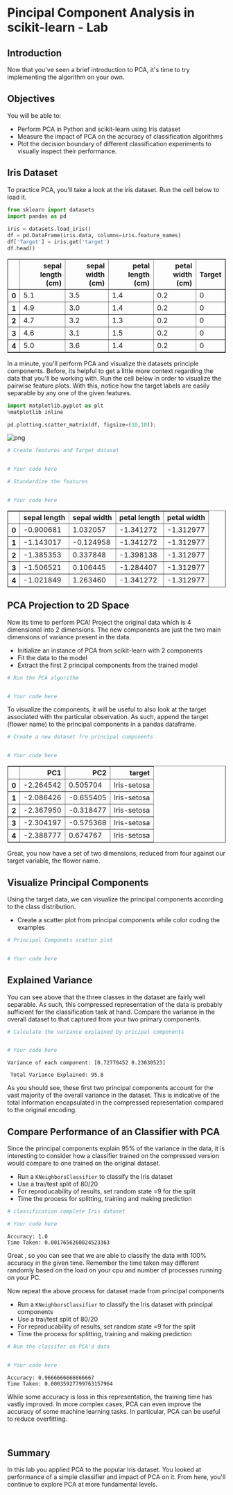 
# Pincipal Component Analysis in scikit-learn - Lab

## Introduction

Now that you've seen a brief introduction to PCA, it's time to try implementing the algorithm on your own.

## Objectives

You will be able to:

- Perform PCA in Python and scikit-learn using Iris dataset
- Measure the impact of PCA on the accuracy of classification algorithms
- Plot the decision boundary of different classification experiments to visually inspect their performance. 

## Iris Dataset

To practice PCA, you'll take a look at the iris dataset. Run the cell below to load it.


```python
from sklearn import datasets
import pandas as pd
 
iris = datasets.load_iris()
df = pd.DataFrame(iris.data, columns=iris.feature_names)
df['Target'] = iris.get('target')
df.head()
```




<div>
<style scoped>
    .dataframe tbody tr th:only-of-type {
        vertical-align: middle;
    }

    .dataframe tbody tr th {
        vertical-align: top;
    }

    .dataframe thead th {
        text-align: right;
    }
</style>
<table border="1" class="dataframe">
  <thead>
    <tr style="text-align: right;">
      <th></th>
      <th>sepal length (cm)</th>
      <th>sepal width (cm)</th>
      <th>petal length (cm)</th>
      <th>petal width (cm)</th>
      <th>Target</th>
    </tr>
  </thead>
  <tbody>
    <tr>
      <th>0</th>
      <td>5.1</td>
      <td>3.5</td>
      <td>1.4</td>
      <td>0.2</td>
      <td>0</td>
    </tr>
    <tr>
      <th>1</th>
      <td>4.9</td>
      <td>3.0</td>
      <td>1.4</td>
      <td>0.2</td>
      <td>0</td>
    </tr>
    <tr>
      <th>2</th>
      <td>4.7</td>
      <td>3.2</td>
      <td>1.3</td>
      <td>0.2</td>
      <td>0</td>
    </tr>
    <tr>
      <th>3</th>
      <td>4.6</td>
      <td>3.1</td>
      <td>1.5</td>
      <td>0.2</td>
      <td>0</td>
    </tr>
    <tr>
      <th>4</th>
      <td>5.0</td>
      <td>3.6</td>
      <td>1.4</td>
      <td>0.2</td>
      <td>0</td>
    </tr>
  </tbody>
</table>
</div>



In a minute, you'll perform PCA and visualize the datasets principle components. Before, its helpful to get a little more context regarding the data that you'll be working with. Run the cell below in order to visualize the pairwise feature plots. With this, notice how the target labels are easily separable by any one of the given features.


```python
import matplotlib.pyplot as plt
%matplotlib inline

pd.plotting.scatter_matrix(df, figsize=(10,10));
```


![png](index_files/index_4_0.png)


  

 


```python
# Create features and Target dataset


# Your code here 


```

  


```python
# Standardize the features


# Your code here 


```




<div>
<style scoped>
    .dataframe tbody tr th:only-of-type {
        vertical-align: middle;
    }

    .dataframe tbody tr th {
        vertical-align: top;
    }

    .dataframe thead th {
        text-align: right;
    }
</style>
<table border="1" class="dataframe">
  <thead>
    <tr style="text-align: right;">
      <th></th>
      <th>sepal length</th>
      <th>sepal width</th>
      <th>petal length</th>
      <th>petal width</th>
    </tr>
  </thead>
  <tbody>
    <tr>
      <th>0</th>
      <td>-0.900681</td>
      <td>1.032057</td>
      <td>-1.341272</td>
      <td>-1.312977</td>
    </tr>
    <tr>
      <th>1</th>
      <td>-1.143017</td>
      <td>-0.124958</td>
      <td>-1.341272</td>
      <td>-1.312977</td>
    </tr>
    <tr>
      <th>2</th>
      <td>-1.385353</td>
      <td>0.337848</td>
      <td>-1.398138</td>
      <td>-1.312977</td>
    </tr>
    <tr>
      <th>3</th>
      <td>-1.506521</td>
      <td>0.106445</td>
      <td>-1.284407</td>
      <td>-1.312977</td>
    </tr>
    <tr>
      <th>4</th>
      <td>-1.021849</td>
      <td>1.263460</td>
      <td>-1.341272</td>
      <td>-1.312977</td>
    </tr>
  </tbody>
</table>
</div>



## PCA Projection to 2D Space

Now its time to perform PCA! Project the original data which is 4 dimensional into 2 dimensions. The new components are just the two main dimensions of variance present in the data.

- Initialize an instance of PCA from scikit-learn with 2 components
- Fit the data to the model
- Extract the first 2 principal components from the trained model


```python
# Run the PCA algorithm


# Your code here 


```

To visualize the components, it will be useful to also look at the target associated with the particular observation. 
As such, append the target (flower name) to the principal components in a pandas dataframe.


```python
# Create a new dataset fro principal components 


# Your code here 


```




<div>
<style scoped>
    .dataframe tbody tr th:only-of-type {
        vertical-align: middle;
    }

    .dataframe tbody tr th {
        vertical-align: top;
    }

    .dataframe thead th {
        text-align: right;
    }
</style>
<table border="1" class="dataframe">
  <thead>
    <tr style="text-align: right;">
      <th></th>
      <th>PC1</th>
      <th>PC2</th>
      <th>target</th>
    </tr>
  </thead>
  <tbody>
    <tr>
      <th>0</th>
      <td>-2.264542</td>
      <td>0.505704</td>
      <td>Iris-setosa</td>
    </tr>
    <tr>
      <th>1</th>
      <td>-2.086426</td>
      <td>-0.655405</td>
      <td>Iris-setosa</td>
    </tr>
    <tr>
      <th>2</th>
      <td>-2.367950</td>
      <td>-0.318477</td>
      <td>Iris-setosa</td>
    </tr>
    <tr>
      <th>3</th>
      <td>-2.304197</td>
      <td>-0.575368</td>
      <td>Iris-setosa</td>
    </tr>
    <tr>
      <th>4</th>
      <td>-2.388777</td>
      <td>0.674767</td>
      <td>Iris-setosa</td>
    </tr>
  </tbody>
</table>
</div>



Great, you now have a set of two dimensions, reduced from four against our target variable, the flower name.

## Visualize Principal Components 

Using the target data, we can visualize the principal components according to the class distribution. 
- Create a scatter plot from principal components while color coding the examples


```python
# Principal Componets scatter plot


# Your code here 


```

## Explained Variance


You can see above that the three classes in the dataset are fairly well separable. As such, this compressed representation of the data is probably sufficient for the classification task at hand. Compare the variance in the overall dataset to that captured from your two primary components.


```python
# Calculate the variance explained by pricipal components


# Your code here 


```

    Variance of each component: [0.72770452 0.23030523]
    
     Total Variance Explained: 95.8


As you should see, these first two principal components account for the vast majority of the overall variance in the dataset. This is indicative of the total information encapsulated in the compressed representation compared to the original encoding.

## Compare Performance of an Classifier with PCA

Since the principal components explain 95% of the variance in the data, it is interesting to consider how a classifier trained on the compressed version would compare to one trained on the original dataset.

- Run a `KNeighborsClassifier` to classify the Iris dataset 
- Use a trai/test split of 80/20
- For reproducability of results, set random state =9 for the split
- Time the process for splitting, training and making prediction


```python
# classification complete Iris dataset

# Your code here 


```

    Accuracy: 1.0
    Time Taken: 0.0017656260024523363


Great , so you can see that we are able to classify the data with 100% accuracy in the given time. Remember the time taken may different randomly based on the load on your cpu and number of processes running on your PC. 

Now repeat the above process for dataset made from principal components 
- Run a `KNeighborsClassifier` to classify the Iris dataset with principal components
- Use a trai/test split of 80/20
- For reproducability of results, set random state =9 for the split
- Time the process for splitting, training and making prediction


```python
# Run the classifer on PCA'd data


# Your code here 


```

    Accuracy: 0.9666666666666667
    Time Taken: 0.00035927799763157964


While some accuracy is loss in this representation, the training time has vastly improved. In more complex cases, PCA can even improve the accuracy of some machine learning tasks. In particular, PCA can be useful to reduce overfitting.

  


```python
  
```

  

## Summary 

In this lab you applied PCA to the popular Iris dataset. You looked at performance of a simple classifier and impact of PCA on it. From here, you'll continue to explore PCA at more fundamental levels.
